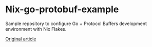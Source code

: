 # Nix-go-protobuf-example

Sample repository to configure Go + Protocol Buffers development environment with Nix Flakes.

[Original article](https://qiita.com/kino-ma/)
